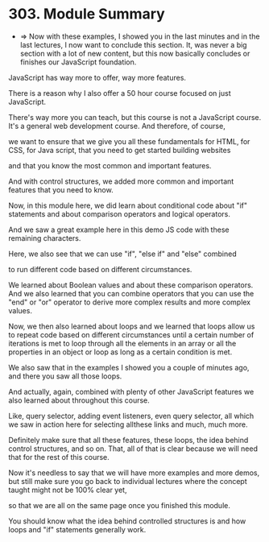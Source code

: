# 303. Module Summary

- => Now with these examples, I showed you in the last minutes and in the last lectures, I now want to conclude this section. It, was never a big section with a lot of new content, but this now basically concludes or finishes our JavaScript foundation.

JavaScript has way more to offer, way more features.

There is a reason why I also offer a 50 hour course focused on just JavaScript.

There's way more you can teach, but this course is not a JavaScript course. It's a general web development course. And therefore, of course,

we want to ensure that we give you all these fundamentals for HTML, for CSS, for Java script, that you need to get started building websites

and that you know the most common and important features.

And with control structures, we added more common and important features that you need to know.

Now, in this module here, we did learn about conditional code about "if" statements and about comparison operators and logical operators.

And we saw a great example here in this demo JS code with these remaining characters.

Here, we also see that we can use "if", "else if" and "else" combined

to run different code based on different circumstances.

We learned about Boolean values and about these comparison operators. And we also learned that you can combine operators that you can use the "end" or "or" operator to derive more complex results and more complex values.

Now, we then also learned about loops and we learned that loops allow us to repeat code based on different circumstances until a certain number of iterations is met to loop through all the elements in an array or all the properties in an object or loop as long as a certain condition is met.

We also saw that in the examples I showed you a couple of minutes ago, and there you saw all those loops.

And actually, again, combined with plenty of other JavaScript features we also learned about throughout this course.

Like, query selector, adding event listeners, even query selector, all which we saw in action here for selecting allthese links and much, much more.

Definitely make sure that all these features, these loops, the idea behind control structures, and so on. That, all of that is clear because we will need that for the rest of this course.

Now it's needless to say that we will have more examples and more demos, but still make sure you go back to individual lectures where the concept taught might not be 100% clear yet,

so that we are all on the same page once you finished this module.

You should know what the idea behind controlled structures is and how loops and "if" statements generally work.
